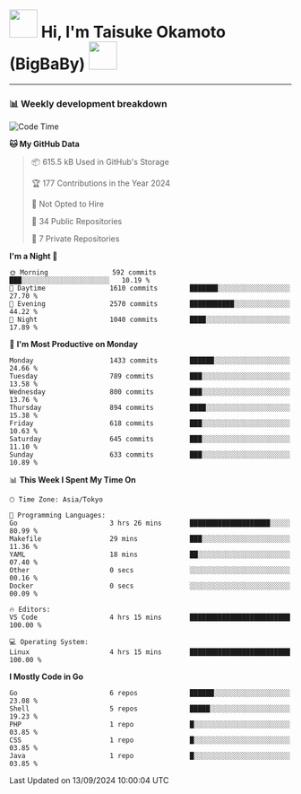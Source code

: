 <!-- Title -->
<h1>
    <img src="https://media.tenor.com/TlyRveJkgo4AAAAi/cloud-cloud-strife.gif" width="50"/> 
    Hi, I'm Taisuke Okamoto (BigBaBy) 
    <img src="https://media.tenor.com/TlyRveJkgo4AAAAi/cloud-cloud-strife.gif" width="50"/>
</h1>

---

<h3> 📊 Weekly development breakdown </h3>
<!-- waka-readme-stats -->

<!--START_SECTION:waka-->
![Code Time](http://img.shields.io/badge/Code%20Time-1%2C826%20hrs%2010%20mins-blue)

**🐱 My GitHub Data** 

> 📦 615.5 kB Used in GitHub's Storage 
 > 
> 🏆 177 Contributions in the Year 2024
 > 
> 🚫 Not Opted to Hire
 > 
> 📜 34 Public Repositories 
 > 
> 🔑 7 Private Repositories 
 > 
**I'm a Night 🦉** 

```text
🌞 Morning                592 commits         ███░░░░░░░░░░░░░░░░░░░░░░   10.19 % 
🌆 Daytime                1610 commits        ███████░░░░░░░░░░░░░░░░░░   27.70 % 
🌃 Evening                2570 commits        ███████████░░░░░░░░░░░░░░   44.22 % 
🌙 Night                  1040 commits        ████░░░░░░░░░░░░░░░░░░░░░   17.89 % 
```
📅 **I'm Most Productive on Monday** 

```text
Monday                   1433 commits        ██████░░░░░░░░░░░░░░░░░░░   24.66 % 
Tuesday                  789 commits         ███░░░░░░░░░░░░░░░░░░░░░░   13.58 % 
Wednesday                800 commits         ███░░░░░░░░░░░░░░░░░░░░░░   13.76 % 
Thursday                 894 commits         ████░░░░░░░░░░░░░░░░░░░░░   15.38 % 
Friday                   618 commits         ███░░░░░░░░░░░░░░░░░░░░░░   10.63 % 
Saturday                 645 commits         ███░░░░░░░░░░░░░░░░░░░░░░   11.10 % 
Sunday                   633 commits         ███░░░░░░░░░░░░░░░░░░░░░░   10.89 % 
```


📊 **This Week I Spent My Time On** 

```text
🕑︎ Time Zone: Asia/Tokyo

💬 Programming Languages: 
Go                       3 hrs 26 mins       ████████████████████░░░░░   80.99 % 
Makefile                 29 mins             ███░░░░░░░░░░░░░░░░░░░░░░   11.36 % 
YAML                     18 mins             ██░░░░░░░░░░░░░░░░░░░░░░░   07.40 % 
Other                    0 secs              ░░░░░░░░░░░░░░░░░░░░░░░░░   00.16 % 
Docker                   0 secs              ░░░░░░░░░░░░░░░░░░░░░░░░░   00.09 % 

🔥 Editors: 
VS Code                  4 hrs 15 mins       █████████████████████████   100.00 % 

💻 Operating System: 
Linux                    4 hrs 15 mins       █████████████████████████   100.00 % 
```

**I Mostly Code in Go** 

```text
Go                       6 repos             ██████░░░░░░░░░░░░░░░░░░░   23.08 % 
Shell                    5 repos             █████░░░░░░░░░░░░░░░░░░░░   19.23 % 
PHP                      1 repo              █░░░░░░░░░░░░░░░░░░░░░░░░   03.85 % 
CSS                      1 repo              █░░░░░░░░░░░░░░░░░░░░░░░░   03.85 % 
Java                     1 repo              █░░░░░░░░░░░░░░░░░░░░░░░░   03.85 % 
```




 Last Updated on 13/09/2024 10:00:04 UTC
<!--END_SECTION:waka-->
